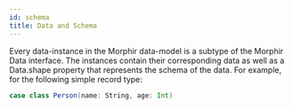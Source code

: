 ```yaml
---
id: schema
title: Data and Schema
---
```


Every data-instance in the Morphir data-model is a subtype of the Morphir Data interface. The instances contain their 
corresponding data as well as a Data.shape property that represents the schema of the data. For example, for the
following simple record type:
```scala
case class Person(name: String, age: Int)
```

